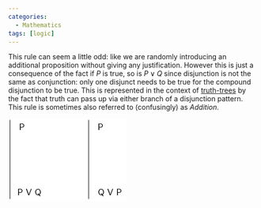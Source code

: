 ```yaml
---
categories:
  - Mathematics
tags: [logic]
---
```


This rule can seem a little odd: like we are randomly introducing an additional proposition without giving any justification. However this is just a consequence of the fact if $P$ is true, so is $P \lor Q$ since disjunction is not the same as conjunction: only one disjunct needs to be true for the compound disjunction to be true. This is represented in the context of [truth-trees](Truth-trees.md#disjunction-decomposition) by the fact that truth can pass up via either branch of a disjunction pattern.
This rule is sometimes also referred to (confusingly) as _Addition_.

![disjunc-intro.png](../img/disjunc-intro.png)

